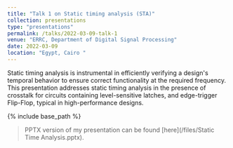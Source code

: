 ```yaml
---
title: "Talk 1 on Static timing analysis (STA)"
collection: presentations
type: "presentations"
permalink: /talks/2022-03-09-talk-1
venue: "ERRC, Department of Digital Signal Processing"
date: 2022-03-09
location: "Egypt, Cairo "
---
```


Static timing analysis is instrumental in efficiently verifying a design's temporal behavior to ensure correct functionality at the required frequency. This presentation addresses static timing analysis in the presence of crosstalk for circuits containing level-sensitive latches, and edge-trigger Flip-Flop, typical in high-performance designs.

{% include base_path %}
> PPTX version of my presentation can be found [here](/files/Static Time Analysis.pptx).
